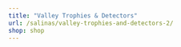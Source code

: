 ```yaml
---
title: "Valley Trophies & Detectors"
url: /salinas/valley-trophies-and-detectors-2/
shop: shop
---
```

